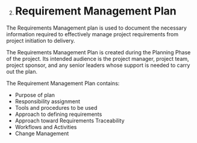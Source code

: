 2. # Requirement Management Plan
The Requirements Management plan is used to document the necessary information required to effectively manage project requirements from project initiation to delivery.

The Requirements Management Plan is created during the Planning Phase of the project. Its intended audience is the project manager, project team, project sponsor, and any senior leaders whose support is needed to carry out the plan.

The Requirement Management Plan contains:
- Purpose of plan
- Responsibility assignment
- Tools and procedures to be used
- Approach to defining requirements
- Approach toward Requirements Traceability
- Workflows and Activities
- Change Management